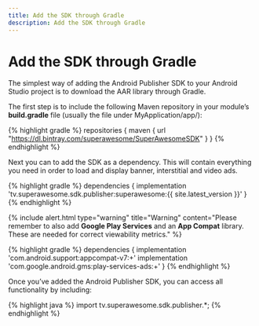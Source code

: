 ```yaml
---
title: Add the SDK through Gradle
description: Add the SDK through Gradle
---
```


# Add the SDK through Gradle

The simplest way of adding the Android Publisher SDK to your Android Studio project is to download the AAR library through Gradle.

The first step is to include the following Maven repository in your module’s <strong>build.gradle</strong> file (usually the file under MyApplication/app/):

{% highlight gradle %}
repositories {
    maven { url "https://dl.bintray.com/superawesome/SuperAwesomeSDK" }
}
{% endhighlight %}

Next you can to add the SDK as a dependency. This will contain everything you need in order to load and display banner, interstitial and video ads.

{% highlight gradle %}
dependencies {
    implementation 'tv.superawesome.sdk.publisher:superawesome:{{ site.latest_version }}'
}
{% endhighlight %}

{% include alert.html type="warning" title="Warning" content="Please remember to also add <strong>Google Play Services</strong> and an <strong>App Compat</strong> library. These are needed for correct viewability metrics." %}

{% highlight gradle %}
dependencies {
    implementation 'com.android.support:appcompat-v7:+'
    implementation 'com.google.android.gms:play-services-ads:+'
}
{% endhighlight %}

Once you’ve added the Android Publisher SDK, you can access all functionality by including:

{% highlight java %}
import tv.superawesome.sdk.publisher.*;
{% endhighlight %}
